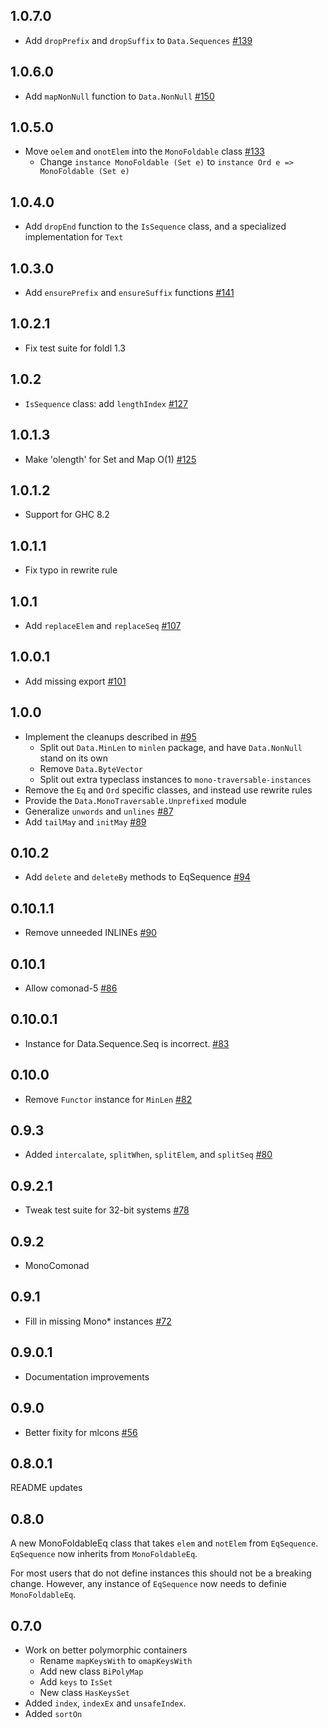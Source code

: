 ## 1.0.7.0

* Add `dropPrefix` and `dropSuffix` to `Data.Sequences` [#139](https://github.com/snoyberg/mono-traversable/issues/139)

## 1.0.6.0

* Add `mapNonNull` function to `Data.NonNull` [#150](https://github.com/snoyberg/mono-traversable/issues/150)

## 1.0.5.0

* Move `oelem` and `onotElem` into the `MonoFoldable` class [#133](https://github.com/snoyberg/mono-traversable/issues/133)
    * Change `instance MonoFoldable (Set e)` to `instance Ord e => MonoFoldable (Set e)`

## 1.0.4.0

* Add `dropEnd` function to the `IsSequence` class, and a specialized implementation for `Text`

## 1.0.3.0

* Add `ensurePrefix` and `ensureSuffix` functions [#141](https://github.com/snoyberg/mono-traversable/pull/141)

## 1.0.2.1

* Fix test suite for foldl 1.3

## 1.0.2

* `IsSequence` class: add `lengthIndex` [#127](https://github.com/snoyberg/mono-traversable/pull/127)

## 1.0.1.3

* Make 'olength' for Set and Map O(1) [#125](https://github.com/snoyberg/mono-traversable/pull/125)

## 1.0.1.2

* Support for GHC 8.2

## 1.0.1.1

* Fix typo in rewrite rule

## 1.0.1

* Add `replaceElem` and `replaceSeq` [#107](https://github.com/snoyberg/mono-traversable/pull/107)

## 1.0.0.1

* Add missing export [#101](https://github.com/snoyberg/mono-traversable/pull/101)

## 1.0.0

* Implement the cleanups described in [#95](https://github.com/snoyberg/mono-traversable/issues/95)
    * Split out `Data.MinLen` to `minlen` package, and have `Data.NonNull` stand on its own
    * Remove `Data.ByteVector`
    * Split out extra typeclass instances to `mono-traversable-instances`
* Remove the `Eq` and `Ord` specific classes, and instead use rewrite rules
* Provide the `Data.MonoTraversable.Unprefixed` module
* Generalize `unwords` and `unlines` [#87](https://github.com/snoyberg/mono-traversable/pull/87)
* Add `tailMay` and `initMay` [#89](https://github.com/snoyberg/mono-traversable/issues/89)

## 0.10.2

* Add `delete` and `deleteBy` methods to EqSequence [#94](https://github.com/snoyberg/mono-traversable/pull/94)

## 0.10.1.1

* Remove unneeded INLINEs [#90](https://github.com/snoyberg/mono-traversable/issues/90)

## 0.10.1

* Allow comonad-5 [#86](https://github.com/snoyberg/mono-traversable/issues/86)

## 0.10.0.1

* Instance for Data.Sequence.Seq is incorrect. [#83](https://github.com/snoyberg/mono-traversable/issues/83)

## 0.10.0

* Remove `Functor` instance for `MinLen` [#82](https://github.com/snoyberg/mono-traversable/issues/82)

## 0.9.3

* Added `intercalate`, `splitWhen`, `splitElem`, and `splitSeq` [#80](https://github.com/snoyberg/mono-traversable/pull/80)

## 0.9.2.1

* Tweak test suite for 32-bit systems [#78](https://github.com/snoyberg/mono-traversable/issues/78)

## 0.9.2

* MonoComonad

## 0.9.1

* Fill in missing Mono\* instances [#72](https://github.com/snoyberg/mono-traversable/pull/72)

## 0.9.0.1

* Documentation improvements

## 0.9.0

* Better fixity for mlcons [#56](https://github.com/snoyberg/mono-traversable/issues/56)

## 0.8.0.1

README updates

## 0.8.0

A new MonoFoldableEq class that takes `elem` and `notElem` from `EqSequence`.
`EqSequence` now inherits from `MonoFoldableEq`.

For most users that do not define instances this should not be a breaking change.
However, any instance of `EqSequence` now needs to definie `MonoFoldableEq`.


## 0.7.0

* Work on better polymorphic containers
    * Rename `mapKeysWith` to `omapKeysWith`
    * Add new class `BiPolyMap`
    * Add `keys` to `IsSet`
    * New class `HasKeysSet`
* Added `index`, `indexEx` and `unsafeIndex`.
* Added `sortOn`
